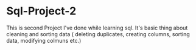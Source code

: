 # Sql-Project-2
This is second Project I've done while learning sql. It's basic thing about cleaning and sorting  data ( deleting duplicates, creating columns, sorting data, modifying colmuns etc.)
